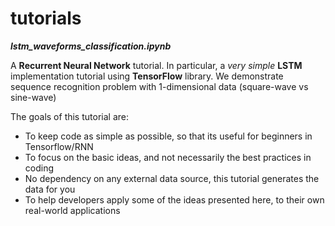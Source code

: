 # tutorials

__*lstm_waveforms_classification.ipynb*__

A __Recurrent Neural Network__ tutorial.
In particular, a *very simple* __LSTM__ implementation tutorial using __TensorFlow__ library.
We demonstrate sequence recognition problem with 1-dimensional data (square-wave vs sine-wave)

The goals of this tutorial are:
* To keep code as simple as possible, so that its useful for beginners in Tensorflow/RNN
* To focus on the basic ideas, and not necessarily the best practices in coding
* No dependency on any external data source, this tutorial generates the data for you
* To help developers apply some of the ideas presented here, to their own real-world applications
